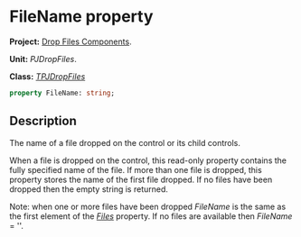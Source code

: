 # FileName property #

**Project:** [Drop Files Components](../API.md).

**Unit:** _PJDropFiles_.

**Class:** _[TPJDropFiles](./TPJDropFiles.md)_

```pascal
property FileName: string;
```

## Description ##

The name of a file dropped on the control or its child controls.

When a file is dropped on the control, this read-only property contains the fully specified name of the file. If more than one file is dropped, this property stores the name of the first file dropped. If no files have been dropped then the empty string is returned.

Note: when one or more files have been dropped _FileName_ is the same as the first element of the _[Files](./TPJDropFiles-Files.md)_ property. If no files are available then _FileName_ = ''.